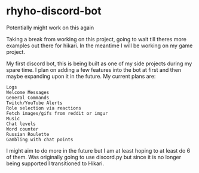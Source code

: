 # rhyho-discord-bot

Potentially might work on this again

Taking a break from working on this project, going to wait till theres more examples out there for hikari. In the meantime I will be working on my game project.

My first discord bot, this is being built as one of my side projects during my spare time. 
I plan on adding a few features into the bot at first and then maybe expanding upon it in the future.
My current plans are:

    Logs
    Welcome Messages
    General Commands
    Twitch/YouTube Alerts
    Role selection via reactions
    Fetch images/gifs from reddit or imgur
    Music
    Chat levels
    Word counter
    Russian Roulette
    Gambling with chat points

I might aim to do more in the future but I am at least hoping to at least do 6 of them.
Was originally going to use discord.py but since it is no longer being supported I transitioned to Hikari.
